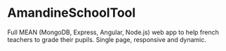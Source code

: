 # AmandineSchoolTool
Full MEAN (MongoDB, Express, Angular, Node.js) web app to help french teachers to grade their pupils. Single page, responsive and dynamic. 
